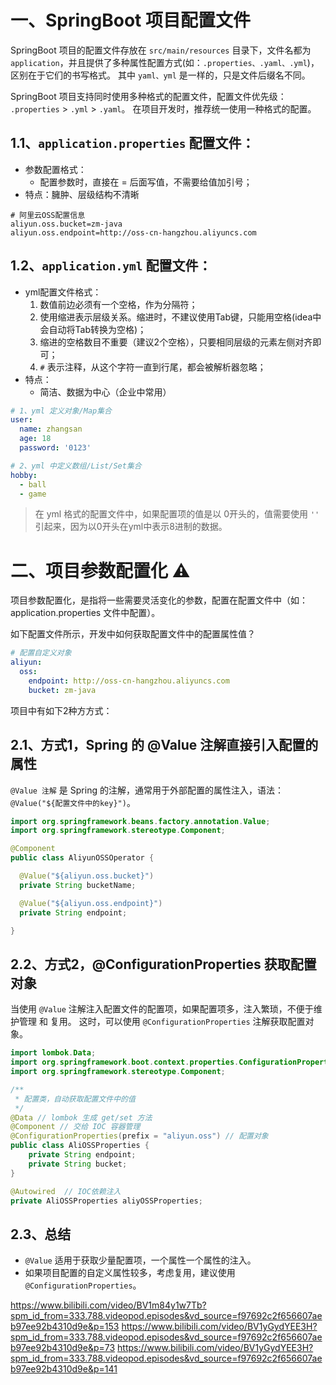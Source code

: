 # 一、SpringBoot 项目配置文件
SpringBoot 项目的配置文件存放在 `src/main/resources` 目录下，文件名都为 `application`，并且提供了多种属性配置方式(如：`.properties、.yaml、.yml`)，
区别在于它们的书写格式。 其中 `yaml、yml` 是一样的，只是文件后缀名不同。

SpringBoot 项目支持同时使用多种格式的配置文件，配置文件优先级： `.properties` > `.yml` > `.yaml`。
在项目开发时，推荐统一使用一种格式的配置。

## 1.1、`application.properties` 配置文件：
- 参数配置格式：
  - 配置参数时，直接在 = 后面写值，不需要给值加引号；
- 特点：臃肿、层级结构不清晰

```properties
# 阿里云OSS配置信息
aliyun.oss.bucket=zm-java
aliyun.oss.endpoint=http://oss-cn-hangzhou.aliyuncs.com
```

## 1.2、`application.yml` 配置文件：
- yml配置文件格式：
  1. 数值前边必须有一个空格，作为分隔符；
  2. 使用缩进表示层级关系。缩进时，不建议使用Tab键，只能用空格(idea中会自动将Tab转换为空格)；
  3. 缩进的空格数目不重要（建议2个空格），只要相同层级的元素左侧对齐即可；
  4. `#` 表示注释，从这个字符一直到行尾，都会被解析器忽略；
- 特点：
  - 简洁、数据为中心（企业中常用）

```yml
# 1、yml 定义对象/Map集合
user:
  name: zhangsan
  age: 18
  password: '0123'

# 2、yml 中定义数组/List/Set集合
hobby:
  - ball  
  - game   
```
> 在 yml 格式的配置文件中，如果配置项的值是以 0开头的，值需要使用 `''` 引起来，因为以0开头在yml中表示8进制的数据。



# 二、项目参数配置化 ⚠️
项目参数配置化，是指将一些需要灵活变化的参数，配置在配置文件中（如：application.properties 文件中配置）。

如下配置文件所示，开发中如何获取配置文件中的配置属性值？
```yml
# 配置自定义对象
aliyun:
  oss:
    endpoint: http://oss-cn-hangzhou.aliyuncs.com
    bucket: zm-java
```

项目中有如下2种方方式：

## 2.1、方式1，Spring 的 @Value 注解直接引入配置的属性 
`@Value 注解` 是 Spring 的注解，通常用于外部配置的属性注入，语法：`@Value("${配置文件中的key}")`。

```java
import org.springframework.beans.factory.annotation.Value;
import org.springframework.stereotype.Component;

@Component
public class AliyunOSSOperator {

  @Value("${aliyun.oss.bucket}")
  private String bucketName;

  @Value("${aliyun.oss.endpoint}")
  private String endpoint;

}
```

## 2.2、方式2，@ConfigurationProperties 获取配置对象
当使用 `@Value` 注解注入配置文件的配置项，如果配置项多，注入繁琐，不便于维护管理 和 复用。
这时，可以使用 `@ConfigurationProperties` 注解获取配置对象。

```java
import lombok.Data;
import org.springframework.boot.context.properties.ConfigurationProperties;
import org.springframework.stereotype.Component;

/**
 * 配置类，自动获取配置文件中的值
 */
@Data // lombok 生成 get/set 方法
@Component // 交给 IOC 容器管理
@ConfigurationProperties(prefix = "aliyun.oss") // 配置对象
public class AliOSSProperties {
    private String endpoint;
    private String bucket;
}
```

```java
@Autowired  // IOC依赖注入
private AliOSSProperties aliyOSSProperties;
```

## 2.3、总结
- `@Value` 适用于获取少量配置项，一个属性一个属性的注入。
- 如果项目配置的自定义属性较多，考虑复用，建议使用 `@ConfigurationProperties`。








<https://www.bilibili.com/video/BV1m84y1w7Tb?spm_id_from=333.788.videopod.episodes&vd_source=f97692c2f656607aeb97ee92b4310d9e&p=153>
<https://www.bilibili.com/video/BV1yGydYEE3H?spm_id_from=333.788.videopod.episodes&vd_source=f97692c2f656607aeb97ee92b4310d9e&p=73>
<https://www.bilibili.com/video/BV1yGydYEE3H?spm_id_from=333.788.videopod.episodes&vd_source=f97692c2f656607aeb97ee92b4310d9e&p=141>